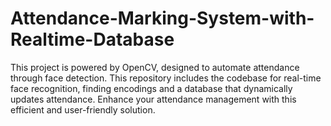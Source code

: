 # Attendance-Marking-System-with-Realtime-Database
This project is powered by OpenCV, designed to automate attendance through face detection. This repository includes the codebase for real-time face recognition, finding encodings and a database that dynamically updates attendance. Enhance your attendance management with this efficient and user-friendly solution.

